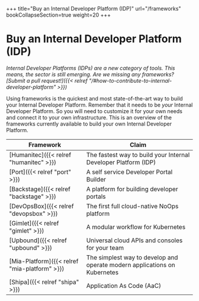 +++
title="Buy an Internal Developer Platform (IDP)"
url="/frameworks"
bookCollapseSection=true
weight=20
+++

# Buy an Internal Developer Platform (IDP)

_Internal Developer Platforms (IDPs) are a new category of tools. This means, the sector is still emerging. Are we missing any frameworks? [Submit a pull request!]({{< relref "/#how-to-contribute-to-internal-developer-platform" >}})_

Using frameworks is the quickest and most state-of-the-art way to build your Internal Developer Platform. Remember that it needs to be _your_ Internal Developer Platform. So you will need to customize it for your own needs and connect it to your own infrastructure. This is an overview of the frameworks currently available to build your own Internal Developer Platform.

| **Framework**                                 | **Claim**                                                                 |
| --------------------------------------------- | ------------------------------------------------------------------------- |
| [Humanitec]({{< relref "humanitec" >}})       | The fastest way to build your Internal Developer Platform (IDP)           |
| [Port]({{< relref "port" >}})                 | A self service Developer Portal Builder                                   |
| [Backstage]({{< relref "backstage" >}})       | A platform for building developer portals                                 |
| [DevOpsBox]({{< relref "devopsbox" >}})       | The first full cloud-native NoOps platform                                |
| [Gimlet]({{< relref "gimlet" >}})             | A modular workflow for Kubernetes                                         |
| [Upbound]({{< relref "upbound" >}})           | Universal cloud APIs and consoles for your team                           |
| [Mia-Platform]({{< relref "mia-platform" >}}) | The simplest way to develop and operate modern applications on Kubernetes |
| [Shipa]({{< relref "shipa" >}})               | Application As Code (AaC)                                                 |
